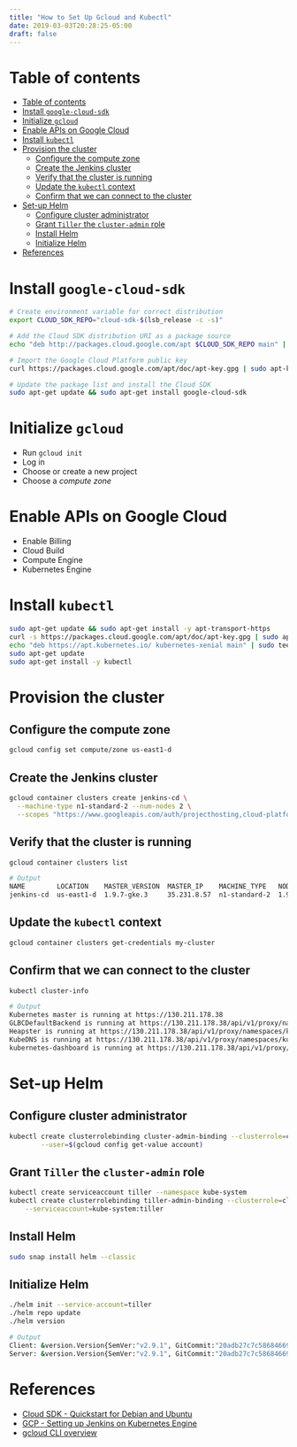 ```yaml
---
title: "How to Set Up Gcloud and Kubectl"
date: 2019-03-03T20:28:25-05:00
draft: false
---
```


# Table of contents

- [Table of contents](#table-of-contents)
- [Install `google-cloud-sdk`](#install-google-cloud-sdk)
- [Initialize `gcloud`](#initialize-gcloud)
- [Enable APIs on Google Cloud](#enable-apis-on-google-cloud)
- [Install `kubectl`](#install-kubectl)
- [Provision the cluster](#provision-the-cluster)
  - [Configure the compute zone](#configure-the-compute-zone)
  - [Create the Jenkins cluster](#create-the-jenkins-cluster)
  - [Verify that the cluster is running](#verify-that-the-cluster-is-running)
  - [Update the `kubectl` context](#update-the-kubectl-context)
  - [Confirm that we can connect to the cluster](#confirm-that-we-can-connect-to-the-cluster)
- [Set-up Helm](#set-up-helm)
  - [Configure cluster administrator](#configure-cluster-administrator)
  - [Grant `Tiller` the `cluster-admin` role](#grant-tiller-the-cluster-admin-role)
  - [Install Helm](#install-helm)
  - [Initialize Helm](#initialize-helm)
- [References](#references)

# Install `google-cloud-sdk`

```bash
# Create environment variable for correct distribution
export CLOUD_SDK_REPO="cloud-sdk-$(lsb_release -c -s)"

# Add the Cloud SDK distribution URI as a package source
echo "deb http://packages.cloud.google.com/apt $CLOUD_SDK_REPO main" | sudo tee -a /etc/apt/sources.list.d/google-cloud-sdk.list

# Import the Google Cloud Platform public key
curl https://packages.cloud.google.com/apt/doc/apt-key.gpg | sudo apt-key add -

# Update the package list and install the Cloud SDK
sudo apt-get update && sudo apt-get install google-cloud-sdk
```

# Initialize `gcloud`

- Run `gcloud init`
- Log in
- Choose or create a new project
- Choose a _compute zone_

# Enable APIs on Google Cloud

- Enable Billing
- Cloud Build
- Compute Engine
- Kubernetes Engine

# Install `kubectl`

```bash
sudo apt-get update && sudo apt-get install -y apt-transport-https
curl -s https://packages.cloud.google.com/apt/doc/apt-key.gpg | sudo apt-key add -
echo "deb https://apt.kubernetes.io/ kubernetes-xenial main" | sudo tee -a /etc/apt/sources.list.d/kubernetes.list
sudo apt-get update
sudo apt-get install -y kubectl
```

# Provision the cluster

## Configure the compute zone

```bash
gcloud config set compute/zone us-east1-d
```

## Create the Jenkins cluster

```bash
gcloud container clusters create jenkins-cd \
  --machine-type n1-standard-2 --num-nodes 2 \
  --scopes "https://www.googleapis.com/auth/projecthosting,cloud-platform"
```

## Verify that the cluster is running

```bash
gcloud container clusters list

# Output
NAME        LOCATION    MASTER_VERSION  MASTER_IP    MACHINE_TYPE   NODE_VERSION  NUM_NODES  STATUS
jenkins-cd  us-east1-d  1.9.7-gke.3     35.231.8.57  n1-standard-2  1.9.7-gke.3   2          RUNNING
```

## Update the `kubectl` context

```bash
gcloud container clusters get-credentials my-cluster
```

## Confirm that we can connect to the cluster

```bash
kubectl cluster-info

# Output
Kubernetes master is running at https://130.211.178.38
GLBCDefaultBackend is running at https://130.211.178.38/api/v1/proxy/namespaces/kube-system/services/default-http-backend
Heapster is running at https://130.211.178.38/api/v1/proxy/namespaces/kube-system/services/heapster
KubeDNS is running at https://130.211.178.38/api/v1/proxy/namespaces/kube-system/services/kube-dns
kubernetes-dashboard is running at https://130.211.178.38/api/v1/proxy/namespaces/kube-system/services/kubernetes-dashboard
```

# Set-up Helm

## Configure cluster administrator

```bash
kubectl create clusterrolebinding cluster-admin-binding --clusterrole=cluster-admin \
        --user=$(gcloud config get-value account)
```

## Grant `Tiller` the `cluster-admin` role

```bash
kubectl create serviceaccount tiller --namespace kube-system
kubectl create clusterrolebinding tiller-admin-binding --clusterrole=cluster-admin \
    --serviceaccount=kube-system:tiller
```

## Install Helm

```bash
sudo snap install helm --classic
```

## Initialize Helm

```bash
./helm init --service-account=tiller
./helm repo update
./helm version

# Output
Client: &version.Version{SemVer:"v2.9.1", GitCommit:"20adb27c7c5868466912eebdf6664e7390ebe710", GitTreeState:"clean"}
Server: &version.Version{SemVer:"v2.9.1", GitCommit:"20adb27c7c5868466912eebdf6664e7390ebe710", GitTreeState:"clean"}
```

# References

- [Cloud SDK - Quickstart for Debian and Ubuntu](https://cloud.google.com/sdk/docs/quickstart-debian-ubuntu)
- [GCP - Setting up Jenkins on Kubernetes Engine](https://cloud.google.com/solutions/jenkins-on-kubernetes-engine-tutorial)
- [gcloud CLI overview](https://cloud.google.com/sdk/gcloud/)